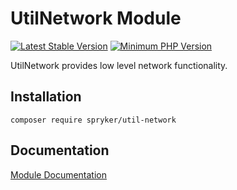 # UtilNetwork Module
[![Latest Stable Version](https://poser.pugx.org/spryker/util-network/v/stable.svg)](https://packagist.org/packages/spryker/util-network)
[![Minimum PHP Version](https://img.shields.io/badge/php-%3E%3D%207.3-8892BF.svg)](https://php.net/)

UtilNetwork provides low level network functionality.

## Installation

```
composer require spryker/util-network
```

## Documentation

[Module Documentation](https://academy.spryker.com/developing_with_spryker/module_guide/modules.html)
